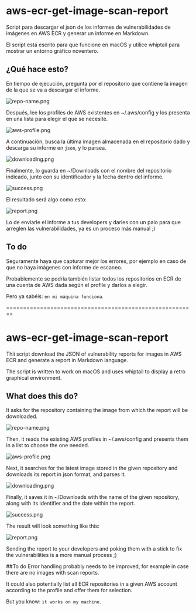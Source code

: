 # aws-ecr-get-image-scan-report
Script para descargar el json de los informes de vulnerabilidades de imágenes en AWS ECR y generar un informe en Markdown.

El script está escrito para que funcione en macOS y utilice whiptail para mostrar un entorno gráfico noventero.

## ¿Qué hace esto?
En tiempo de ejecución, pregunta por el repositorio que contiene la imagen de la que se va a descargar el informe.

![repo-name.png](readme-assets/repo-name.png)

Después, lee los profiles de AWS existentes en ~/.aws/config y los presenta en una lista para elegir el que se necesite.

![aws-profile.png](readme-assets/aws-profile.png)

A continuación, busca la última imagen almacenada en el repositorio dado y descarga su informe en `json`, y lo parsea.

![downloading.png](readme-assets/downloading.png)

Finalmente, lo guarda en ~/Downloads con el nombre del repositorio indicado, junto con su identificador y la fecha dentro del informe.

![success.png](readme-assets/success.png)

El resultado será algo como esto:

![report.png](readme-assets/report.png)

Lo de enviarle el informe a tus developers y darles con un palo para que arreglen las vulnerabilidades, ya es un proceso más manual ;)

## To do
Seguramente haya que capturar mejor los errores, por ejemplo en caso de que no haya imágenes con informe de escaneo.

Probablemente se podría también listar todos los repositorios en ECR de una cuenta de AWS dada según el profile y darlos a elegir.

Pero ya sabéis: `en mi máquina funciona`.

========================================================

# aws-ecr-get-image-scan-report
Thii script download the JSON of vulnerability reports for images in AWS ECR and generate a report in Markdown language.

The script is written to work on macOS and uses whiptail to display a retro graphical environment.

## What does this do?
It asks for the repository containing the image from which the report will be downloaded.

![repo-name.png](readme-assets/repo-name.png)

Then, it reads the existing AWS profiles in ~/.aws/config and presents them in a list to choose the one needed.

![aws-profile.png](readme-assets/aws-profile.png)

Next, it searches for the latest image stored in the given repository and downloads its report in json format, and parses it.

![downloading.png](readme-assets/downloading.png)

Finally, it saves it in ~/Downloads with the name of the given repository, along with its identifier and the date within the report.

![success.png](readme-assets/success.png)

The result will look something like this:

![report.png](readme-assets/report.png)

Sending the report to your developers and poking them with a stick to fix the vulnerabilities is a more manual process ;)

##To do
Error handling probably needs to be improved, for example in case there are no images with scan reports.

It could also potentially list all ECR repositories in a given AWS account according to the profile and offer them for selection.

But you know: `it works on my machine`.